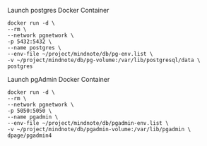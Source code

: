Launch postgres Docker Container
```
docker run -d \
--rm \
--network pgnetwork \
-p 5432:5432 \
--name postgres \
--env-file ~/project/mindnote/db/pg-env.list \
-v ~/project/mindnote/db/pg-volume:/var/lib/postgresql/data \
postgres
```

Launch pgAdmin Docker Container
```
docker run -d \
--rm \
--network pgnetwork \
-p 5050:5050 \
--name pgadmin \
--env-file ~/project/mindnote/db/pgadmin-env.list \
-v ~/project/mindnote/db/pgadmin-volume:/var/lib/pgadmin \
dpage/pgadmin4
```